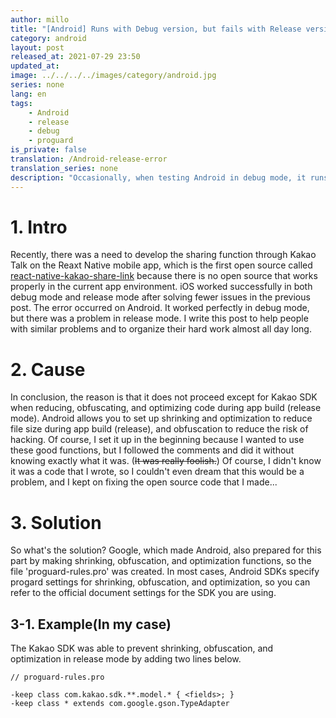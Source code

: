 ```yaml
---
author: millo
title: "[Android] Runs with Debug version, but fails with Release version"
category: android
layout: post
released_at: 2021-07-29 23:50
updated_at:
image: ../../../../images/category/android.jpg
series: none
lang: en
tags:
    - Android
    - release
    - debug
    - proguard
is_private: false
translation: /Android-release-error
translation_series: none
description: "Occasionally, when testing Android in debug mode, it runs, but fails when it is released. Let's find out why."
---
```


# 1. Intro

Recently, there was a need to develop the sharing function through Kakao Talk on the Reaxt Native mobile app, which is the first open source called [react-native-kakao-share-link](https://www.npmjs.com/package/react-native-kakao-share-link) because there is no open source that works properly in the current app environment. iOS worked successfully in both debug mode and release mode after solving fewer issues in the previous post. The error occurred on Android. It worked perfectly in debug mode, but there was a problem in release mode. I write this post to help people with similar problems and to organize their hard work almost all day long.

# 2. Cause

In conclusion, the reason is that it does not proceed except for Kakao SDK when reducing, obfuscating, and optimizing code during app build (release mode). Android allows you to set up shrinking and optimization to reduce file size during app build (release), and obfuscation to reduce the risk of hacking. Of course, I set it up in the beginning because I wanted to use these good functions, but I followed the comments and did it without knowing exactly what it was. (~~It was really foolish.~~) Of course, I didn't know it was a code that I wrote, so I couldn't even dream that this would be a problem, and I kept on fixing the open source code that I made...

# 3. Solution

So what's the solution? Google, which made Android, also prepared for this part by making shrinking, obfuscation, and optimization functions, so the file 'proguard-rules.pro' was created. In most cases, Android SDKs specify progard settings for shrinking, obfuscation, and optimization, so you can refer to the official document settings for the SDK you are using.

## 3-1. Example(In my case)

The Kakao SDK was able to prevent shrinking, obfuscation, and optimization in release mode by adding two lines below.

```
// proguard-rules.pro

-keep class com.kakao.sdk.**.model.* { <fields>; }
-keep class * extends com.google.gson.TypeAdapter
```
